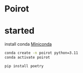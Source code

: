 # Poirot


# started

install conda  [Miniconda](https://docs.anaconda.com/miniconda/)

```sh
conda create -n poirot python=3.11
conda activate poirot

pip install poetry
```
